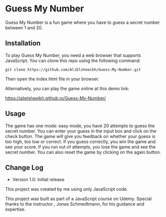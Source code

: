 # Guess My Number

Guess My Number is a fun game where you have to guess a secret number between 1 and 20.

## Installation

To play Guess My Number, you need a web browser that supports JavaScript. You can clone this repo using the following command:

`git clone https://github.com/AliElsheeikh/Guess-My-Number.git`

Then open the index.html file in your browser.

Alternatively, you can play the game online at this demo link:

https://alielsheeikh.github.io/Guess-My-Number/

## Usage

The game has one mode: easy mode, you have 20 attempts to guess the secret number. 
You can enter your guess in the input box and click on the check button. The game will give you feedback on whether your guess is too high, too low or correct.
If you guess correctly, you win the game and see your score. If you run out of attempts, you lose the game and see the secret number.
You can also reset the game by clicking on the again button.

## Change Log

- Version 1.0: Initial release

This project was created by me using only JavaScript code.

 This project was built as part of a JavaScript course on Udemy. Special thanks to the instructor , Jonas Schmedtmann, for his guidance and expertise.
